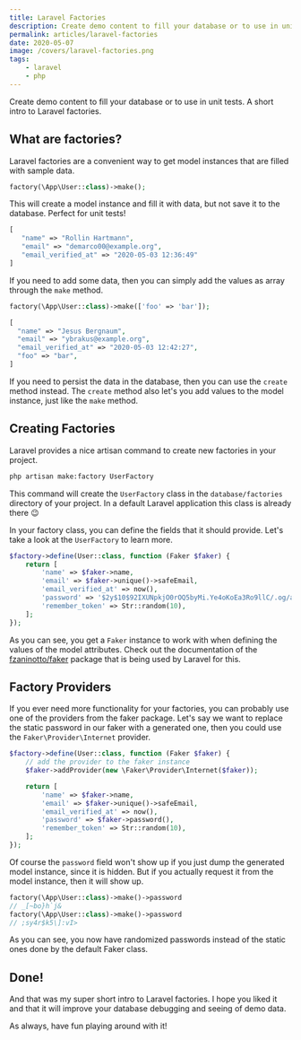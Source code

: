 ```yaml
---
title: Laravel Factories
description: Create demo content to fill your database or to use in unit tests. A short intro to Laravel factories.
permalink: articles/laravel-factories
date: 2020-05-07
image: /covers/laravel-factories.png
tags:
    - laravel
    - php
---
```


Create demo content to fill your database or to use in unit tests. A short intro to Laravel factories.

<!-- more -->

What are factories?
-------------------

Laravel factories are a convenient way to get model instances that are filled with sample data.

```php
factory(\App\User::class)->make();
```

This will create a model instance and fill it with data, but not save it to the database. Perfect for unit tests!
  

```php
[
   "name" => "Rollin Hartmann",
   "email" => "demarco00@example.org",
   "email_verified_at" => "2020-05-03 12:36:49"
]
```

If you need to add some data, then you can simply add the values as array through the `make` method.

```php
factory(\App\User::class)->make(['foo' => 'bar']);

[
  "name" => "Jesus Bergnaum",
  "email" => "ybrakus@example.org",
  "email_verified_at" => "2020-05-03 12:42:27",
  "foo" => "bar",
]
```

If you need to persist the data in the database, then you can use the `create` method instead. The `create` method also let's you add values to the model instance, just like the `make` method.

Creating Factories
------------------

Laravel provides a nice artisan command to create new factories in your project.

  

```bash
php artisan make:factory UserFactory
```

  

This command will create the `UserFactory` class in the `database/factories` directory of your project. In a default Laravel application this class is already there 😉

  

In your factory class, you can define the fields that it should provide. Let's take a look at the `UserFactory` to learn more.

  

```php
$factory->define(User::class, function (Faker $faker) {
    return [
        'name' => $faker->name,
        'email' => $faker->unique()->safeEmail,
        'email_verified_at' => now(),
        'password' => '$2y$10$92IXUNpkjO0rOQ5byMi.Ye4oKoEa3Ro9llC/.og/at2.uheWG/igi',
        'remember_token' => Str::random(10),
    ];
});
```

  

As you can see, you get a `Faker` instance to work with when defining the values of the model attributes. Check out the documentation of the [fzaninotto/faker](https://github.com/fzaninotto/Faker) package that is being used by Laravel for this.

  

Factory Providers
-----------------

If you ever need more functionality for your factories, you can probably use one of the providers from the faker package. Let's say we want to replace the static password in our faker with a generated one, then you could use the `Faker\Provider\Internet` provider.

  

```php
$factory->define(User::class, function (Faker $faker) {
    // add the provider to the faker instance
    $faker->addProvider(new \Faker\Provider\Internet($faker));

    return [
        'name' => $faker->name,
        'email' => $faker->unique()->safeEmail,
        'email_verified_at' => now(),
        'password' => $faker->password(),
        'remember_token' => Str::random(10),
    ];
});
```

  

Of course the `password` field won't show up if you just dump the generated model instance, since it is hidden. But if you actually request it from the model instance, then it will show up.

  

```php
factory(\App\User::class)->make()->password
// _[~bo}h`j&
factory(\App\User::class)->make()->password
// ;sy4r$k5\]:vI>
```

  

As you can see, you now have randomized passwords instead of the static ones done by the default Faker class.


## Done!

And that was my super short intro to Laravel factories. I hope you liked it and that it will improve your database debugging and seeing of demo data.

As always, have fun playing around with it!